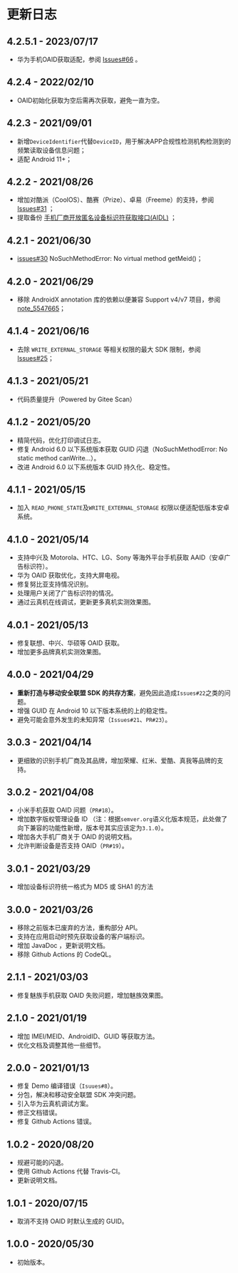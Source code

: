 # 更新日志

## 4.2.5.1 - 2023/07/17

- 华为手机OAID获取适配，参阅 [Issues#66](https://github.com/gzu-liyujiang/Android_CN_OAID/issues/66) 。

## 4.2.4 - 2022/02/10

- OAID初始化获取为空后需再次获取，避免一直为空。

## 4.2.3 - 2021/09/01

- 新增`DeviceIdentifier`代替`DeviceID`，用于解决APP合规性检测机构检测到的频繁读取设备信息问题；
- 适配 Android 11+；

## 4.2.2 - 2021/08/26

- 增加对酷派（CoolOS）、酷赛（Prize）、卓易（Freeme）的支持，参阅 [Issues#31](https://github.com/gzu-liyujiang/Android_CN_OAID/issues/31) ；
- 提取备份 [手机厂商开放匿名设备标识符获取接口(AIDL)](https://github.com/gzu-liyujiang/Android_CN_OAID/tree/master/aidl) ；

## 4.2.1 - 2021/06/30

- [issues#30](https://github.com/gzu-liyujiang/Android_CN_OAID/issues/30) NoSuchMethodError: No  virtual method getMeid()；

## 4.2.0 - 2021/06/29

- 移除 AndroidX annotation 库的依赖以便兼容 Support v4/v7 项目，参阅 [note_5547665](https://gitee.com/li_yu_jiang/Android_CN_OAID#note_5547665)；

## 4.1.4 - 2021/06/16

- 去除 `WRITE_EXTERNAL_STORAGE` 等相关权限的最大 SDK 限制，参阅 [Issues#25](https://github.com/gzu-liyujiang/Android_CN_OAID/issues/25)；

## 4.1.3 - 2021/05/21

- 代码质量提升（Powered by Gitee Scan）

## 4.1.2 - 2021/05/20

- 精简代码，优化打印调试日志。
- 修复 Android 6.0 以下系统版本获取 GUID 闪退（NoSuchMethodError: No static method canWrite...）。
- 改进 Android 6.0 以下系统版本 GUID 持久化、稳定性。

## 4.1.1 - 2021/05/15

- 加入 `READ_PHONE_STATE`及`WRITE_EXTERNAL_STORAGE` 权限以便适配低版本安卓系统。

## 4.1.0 - 2021/05/14

- 支持中兴及 Motorola、HTC、LG、Sony 等海外平台手机获取 AAID（安卓广告标识符）。
- 华为 OAID 获取优化，支持大屏电视。
- 修复努比亚支持情况识别。
- 处理用户关闭了广告标识符的情况。
- 通过云真机在线调试，更新更多真机实测效果图。

## 4.0.1 - 2021/05/13

- 修复联想、中兴、华硕等 OAID 获取。
- 增加更多品牌真机实测效果图。

## 4.0.0 - 2021/04/29

- **重新打造与移动安全联盟 SDK 的共存方案**，避免因此造成`Issues#22`之类的问题。
- 增强 GUID 在 Android 10 以下版本系统的上的稳定性。
- 避免可能会意外发生的未知异常（`Issues#21`、`PR#23`）。

## 3.0.3 - 2021/04/14

- 更细致的识别手机厂商及其品牌，增加荣耀、红米、爱酷、真我等品牌的支持。

## 3.0.2 - 2021/04/08

- 小米手机获取 OAID 问题（`PR#18`）。
- 增加数字版权管理设备 ID （注：根据`semver.org`语义化版本规范，此处做了向下兼容的功能性新增，版本号其实应该定为`3.1.0`）。
- 增加各大手机厂商关于 OAID 的说明文档。
- 允许判断设备是否支持 OAID（`PR#19`）。

## 3.0.1 - 2021/03/29

- 增加设备标识符统一格式为 MD5 或 SHA1 的方法

## 3.0.0 - 2021/03/26

- 移除之前版本已废弃的方法，重构部分 API。
- 支持在应用启动时预先获取设备的客户端标识。
- 增加 JavaDoc ，更新说明文档。
- 移除 Github Actions 的 CodeQL。

## 2.1.1 - 2021/03/03

- 修复魅族手机获取 OAID 失败问题，增加魅族效果图。

## 2.1.0 - 2021/01/19

- 增加 IMEI/MEID、AndroidID、GUID 等获取方法。
- 优化文档及调整其他一些细节。

## 2.0.0 - 2021/01/13

- 修复 Demo 编译错误（`Isuues#8`）。
- 分包，解决和移动安全联盟 SDK 冲突问题。
- 引入华为云真机调试方案。
- 修正文档错误。
- 修复 Github Actions 错误。

## 1.0.2 - 2020/08/20

- 规避可能的闪退。
- 使用 Github Actions 代替 Travis-CI。
- 更新说明文档。

## 1.0.1 - 2020/07/15

- 取消不支持 OAID 时默认生成的 GUID。

## 1.0.0 - 2020/05/30

- 初始版本。
